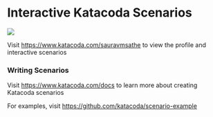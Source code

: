# Interactive Katacoda Scenarios

[![](http://shields.katacoda.com/katacoda/sauravmsathe/count.svg)](https://www.katacoda.com/sauravmsathe "Get your profile on Katacoda.com")

Visit https://www.katacoda.com/sauravmsathe to view the profile and interactive scenarios

### Writing Scenarios
Visit https://www.katacoda.com/docs to learn more about creating Katacoda scenarios

For examples, visit https://github.com/katacoda/scenario-example
